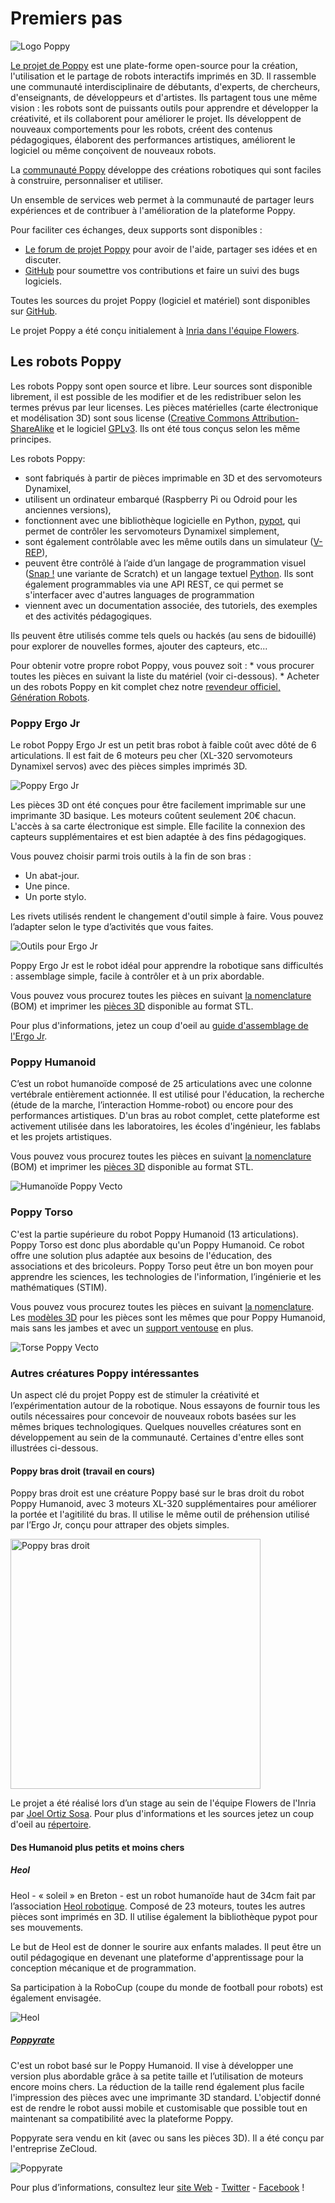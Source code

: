# Premiers pas

![Logo Poppy](../img/logo/poppy.png)

[Le projet de Poppy](https://www.poppy-project.org/) est une plate-forme open-source pour la création, l'utilisation et le partage de robots interactifs imprimés en 3D. Il rassemble une communauté interdisciplinaire de débutants, d'experts, de chercheurs, d'enseignants, de développeurs et d'artistes. Ils partagent tous une même vision : les robots sont de puissants outils pour apprendre et développer la créativité, et ils collaborent pour améliorer le projet. Ils développent de nouveaux comportements pour les robots, créent des contenus pédagogiques, élaborent des performances artistiques, améliorent le logiciel ou même conçoivent de nouveaux robots.

La [communauté Poppy](https://forum.poppy-project.org/) développe des créations robotiques qui sont faciles à construire, personnaliser et utiliser.

Un ensemble de services web permet à la communauté de partager leurs expériences et de contribuer à l'amélioration de la plateforme Poppy.

Pour faciliter ces échanges, deux supports sont disponibles :

* [Le forum de projet Poppy](https://forum.poppy-project.org/) pour avoir de l'aide, partager ses idées et en discuter.
* [GitHub](https://github.com/poppy-project) pour soumettre vos contributions et faire un suivi des bugs logiciels.

Toutes les sources du projet Poppy (logiciel et matériel) sont disponibles sur [ GitHub](https://github.com/poppy-project).

Le projet Poppy a été conçu initialement à [ Inria dans l'équipe Flowers](http://www.inria.fr/equipes/flowers/).

## Les robots Poppy

Les robots Poppy sont open source et libre. Leur sources sont disponible librement, il est possible de les modifier et de les redistribuer selon les termes prévus par leur licenses. Les pièces matérielles (carte électronique et modélisation 3D) sont sous license ([Creative Commons Attribution-ShareAlike](http://creativecommons.org/licenses/by-sa/4.0/) et le logiciel [GPLv3](http://www.gnu.org/licenses/gpl-3.0.en.html). Ils ont été tous conçus selon les même principes.

Les robots Poppy:

* sont fabriqués à partir de pièces imprimable en 3D et des servomoteurs Dynamixel,
* utilisent un ordinateur embarqué (Raspberry Pi ou Odroid pour les anciennes versions),
* fonctionnent avec une bibliothèque logicielle en Python, [pypot](../software-libraries/pypot.md), qui permet de contrôler les servomoteurs Dynamixel simplement,
* sont également contrôlable avec les même outils dans un simulateur ([V-REP](http://www.coppeliarobotics.com)),
* peuvent être contrôlé à l’aide d’un langage de programmation visuel ([Snap !](http://snap.berkeley.edu) une variante de Scratch) et un langage textuel [Python](https://www.python.org). Ils sont également programmables via une API REST, ce qui permet se s'interfacer avec d'autres languages de programmation
* viennent avec un documentation associée, des tutoriels, des exemples et des activités pédagogiques.

Ils peuvent être utilisés comme tels quels ou hackés (au sens de bidouillé) pour explorer de nouvelles formes, ajouter des capteurs, etc...

Pour obtenir votre propre robot Poppy, vous pouvez soit : * vous procurer toutes les pièces en suivant la liste du matériel (voir ci-dessous). * Acheter un des robots Poppy en kit complet chez notre [ revendeur officiel, Génération Robots](http://www.generationrobots.com/en/279-poppy-opensource-robotics-platform).

### Poppy Ergo Jr

Le robot Poppy Ergo Jr est un petit bras robot à faible coût avec dôté de 6 articulations. Il est fait de 6 moteurs peu cher (XL-320 servomoteurs Dynamixel servos) avec des pièces simples imprimés 3D.

![Poppy Ergo Jr](../assembly-guides/ergo-jr/img/ErgoJr.jpg)

Les pièces 3D ont été conçues pour être facilement imprimable sur une imprimante 3D basique. Les moteurs coûtent seulement 20€ chacun. L'accès à sa carte électronique est simple. Elle facilite la connexion des capteurs supplémentaires et est bien adaptée à des fins pédagogiques.

Vous pouvez choisir parmi trois outils à la fin de son bras :

* Un abat-jour.
* Une pince.
* Un porte stylo.

Les rivets utilisés rendent le changement d'outil simple à faire. Vous pouvez l’adapter selon le type d’activités que vous faites.

![Outils pour Ergo Jr](../assembly-guides/ergo-jr/img/ergo_tools.gif)

Poppy Ergo Jr est le robot idéal pour apprendre la robotique sans difficultés : assemblage simple, facile à contrôler et à un prix abordable.

Vous pouvez vous procurez toutes les pièces en suivant [la nomenclature](https://github.com/poppy-project/poppy-ergo-jr/blob/master/doc/bom.md) (BOM) et imprimer les [pièces 3D](https://github.com/poppy-project/poppy-ergo-jr/releases/) disponible au format STL.

Pour plus d'informations, jetez un coup d'oeil au [guide d'assemblage de l'Ergo Jr](../assembly-guides/ergo-jr/README.md).

### Poppy Humanoid

C’est un robot humanoïde composé de 25 articulations avec une colonne vertébrale entièrement actionnée. Il est utilisé pour l'éducation, la recherche (étude de la marche, l’interaction Homme-robot) ou encore pour des performances artistiques. D'un bras au robot complet, cette plateforme est activement utilisée dans les laboratoires, les écoles d'ingénieur, les fablabs et les projets artistiques.

Vous pouvez vous procurez toutes les pièces en suivant [la nomenclature](https://github.com/poppy-project/poppy-humanoid/blob/master/hardware/doc/BOM.md) (BOM) et imprimer les [pièces 3D](https://github.com/poppy-project/poppy-humanoid/releases/tag/hardware_1.0.1/) disponible au format STL.

![Humanoïde Poppy Vecto](../img/humanoid/vecto.png)

### Poppy Torso

C'est la partie supérieure du robot Poppy Humanoid (13 articulations). Poppy Torso est donc plus abordable qu'un Poppy Humanoid. Ce robot offre une solution plus adaptée aux besoins de l'éducation, des associations et des bricoleurs. Poppy Torso peut être un bon moyen pour apprendre les sciences, les technologies de l'information, l’ingénierie et les mathématiques (STIM).

Vous pouvez vous procurez toutes les pièces en suivant [la nomenclature](https://github.com/poppy-project/poppy-torso/blob/master/hardware/doc/BOM.md). Les [modèles 3D](https://github.com/poppy-project/poppy-humanoid/releases/tag/hardware_1.0.1/) pour les pièces sont les mêmes que pour Poppy Humanoid, mais sans les jambes et avec un [support ventouse](https://github.com/poppy-project/robot-support-toolbox/) en plus.

![Torse Poppy Vecto](../img/torso/vecto.png)

### Autres créatures Poppy intéressantes

Un aspect clé du projet Poppy est de stimuler la créativité et l’expérimentation autour de la robotique. Nous essayons de fournir tous les outils nécessaires pour concevoir de nouveaux robots basées sur les mêmes briques technologiques. Quelques nouvelles créatures sont en développement au sein de la communauté. Certaines d'entre elles sont illustrées ci-dessous.

#### Poppy bras droit (travail en cours)

Poppy bras droit est une créature Poppy basé sur le bras droit du robot Poppy Humanoid, avec 3 moteurs XL-320 supplémentaires pour améliorer la portée et l'agitilité du bras. Il utilise le même outil de préhension utilisé par l’Ergo Jr, conçu pour attraper des objets simples.

<img src="../img/poppy-right-arm.jpg" alt="Poppy bras droit" height="400" />

Le projet a été réalisé lors d’un stage au sein de l'équipe Flowers de l'Inria par [Joel Ortiz Sosa](https://github.com/joelortizsosa). Pour plus d'informations et les sources jetez un coup d'oeil au [répertoire](https://github.com/poppy-project/poppy-6dof-right-arm).

#### Des Humanoid plus petits et moins chers

##### Heol

Heol - « soleil » en Breton - est un robot humanoïde haut de 34cm fait par l’association [Heol robotique](http://heol.io/). Composé de 23 moteurs, toutes les autres pièces sont imprimés en 3D. Il utilise également la bibliothèque pypot pour ses mouvements.

Le but de Heol est de donner le sourire aux enfants malades. Il peut être un outil pédagogique en devenant une plateforme d'apprentissage pour la conception mécanique et de programmation.

Sa participation à la RoboCup (coupe du monde de football pour robots) est également envisagée.

![Heol](../img/heol.jpg)

##### [Poppyrate](http://www.poppyrate.com/)

C'est un robot basé sur le Poppy Humanoid. Il vise à développer une version plus abordable grâce à sa petite taille et l’utilisation de moteurs encore moins chers. La réduction de la taille rend également plus facile l'impression des pièces avec une imprimante 3D standard. L'objectif donné est de rendre le robot aussi mobile et customisable que possible tout en maintenant sa compatibilité avec la plateforme Poppy.

Poppyrate sera vendu en kit (avec ou sans les pièces 3D). Il a été conçu par l'entreprise ZeCloud.

![Poppyrate](../img/poppyrate.jpg)

Pour plus d’informations, consultez leur [site Web](http://www.poppyrate.com/) - [Twitter](https://twitter.com/poppyratproject) - [Facebook](https://www.facebook.com/Poppyrate/) !
